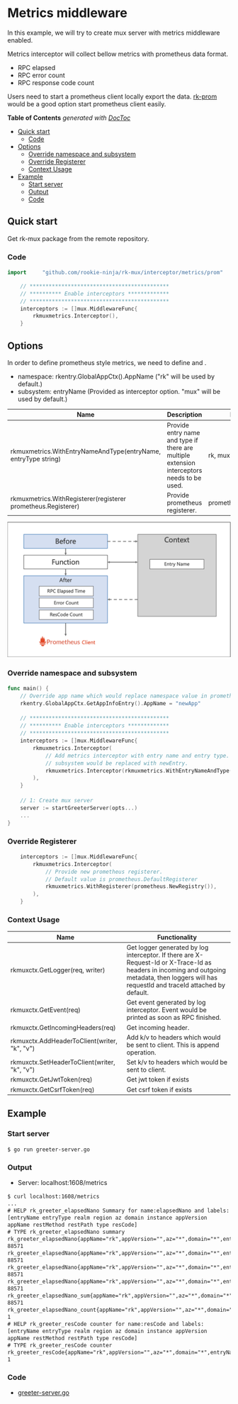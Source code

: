 # Metrics middleware
In this example, we will try to create mux server with metrics middleware enabled.

Metrics interceptor will collect bellow metrics with prometheus data format.
- RPC elapsed
- RPC error count
- RPC response code count

Users need to start a prometheus client locally export the data.
[rk-prom](https://github.com/rookie-ninja/rk-prom) would be a good option start prometheus client easily.

<!-- START doctoc generated TOC please keep comment here to allow auto update -->
<!-- DON'T EDIT THIS SECTION, INSTEAD RE-RUN doctoc TO UPDATE -->
**Table of Contents**  *generated with [DocToc](https://github.com/thlorenz/doctoc)*

- [Quick start](#quick-start)
  - [Code](#code)
- [Options](#options)
  - [Override namespace and subsystem](#override-namespace-and-subsystem)
  - [Override Registerer](#override-registerer)
  - [Context Usage](#context-usage)
- [Example](#example)
  - [Start server](#start-server)
  - [Output](#output)
  - [Code](#code-1)

<!-- END doctoc generated TOC please keep comment here to allow auto update -->

## Quick start
Get rk-mux package from the remote repository.

### Code
```go
import     "github.com/rookie-ninja/rk-mux/interceptor/metrics/prom"
```
```go
    // ********************************************
    // ********** Enable interceptors *************
    // ********************************************
	interceptors := []mux.MiddlewareFunc{
        rkmuxmetrics.Interceptor(),
    }
```

## Options
In order to define prometheus style metrics, we need to define <namespace> and <subsystem>.
- namespace: rkentry.GlobalAppCtx().AppName ("rk" will be used by default.)
- subsystem: entryName (Provided as interceptor option. "mux" will be used by default.)

| Name | Description | Default Values |
| ---- | ---- | ---- |
| rkmuxmetrics.WithEntryNameAndType(entryName, entryType string) | Provide entry name and type if there are multiple extension interceptors needs to be used. | rk, mux |
| rkmuxmetrics.WithRegisterer(registerer prometheus.Registerer) | Provide prometheus registerer. | prometheus.DefaultRegisterer |

![arch](img/arch.png)

### Override namespace and subsystem
```go
func main() {
    // Override app name which would replace namespace value in prometheus.
    rkentry.GlobalAppCtx.GetAppInfoEntry().AppName = "newApp"

    // ********************************************
    // ********** Enable interceptors *************
    // ********************************************
	interceptors := []mux.MiddlewareFunc{
        rkmuxmetrics.Interceptor(
            // Add metrics interceptor with entry name and entry type.
            // subsystem would be replaced with newEntry.
            rkmuxmetrics.Interceptor(rkmuxmetrics.WithEntryNameAndType("newEntry", "mux")),
        ),
    }

    // 1: Create mux server
    server := startGreeterServer(opts...)
    ...
}
```

### Override Registerer
```go
	interceptors := []mux.MiddlewareFunc{
        rkmuxmetrics.Interceptor(
            // Provide new prometheus registerer.
            // Default value is prometheus.DefaultRegisterer
            rkmuxmetrics.WithRegisterer(prometheus.NewRegistry()),
        ),
    }
```

### Context Usage
| Name | Functionality |
| ------ | ------ |
| rkmuxctx.GetLogger(req, writer) | Get logger generated by log interceptor. If there are X-Request-Id or X-Trace-Id as headers in incoming and outgoing metadata, then loggers will has requestId and traceId attached by default. |
| rkmuxctx.GetEvent(req) | Get event generated by log interceptor. Event would be printed as soon as RPC finished. |
| rkmuxctx.GetIncomingHeaders(req) | Get incoming header. |
| rkmuxctx.AddHeaderToClient(writer, "k", "v") | Add k/v to headers which would be sent to client. This is append operation. |
| rkmuxctx.SetHeaderToClient(writer, "k", "v") | Set k/v to headers which would be sent to client. |
| rkmuxctx.GetJwtToken(req) | Get jwt token if exists |
| rkmuxctx.GetCsrfToken(req) | Get csrf token if exists |

## Example
### Start server
```shell script
$ go run greeter-server.go
```

### Output
- Server: localhost:1608/metrics
```shell script
$ curl localhost:1608/metrics
...
# HELP rk_greeter_elapsedNano Summary for name:elapsedNano and labels:[entryName entryType realm region az domain instance appVersion appName restMethod restPath type resCode]
# TYPE rk_greeter_elapsedNano summary
rk_greeter_elapsedNano{appName="rk",appVersion="",az="*",domain="*",entryName="greeter",entryType="mux",instance="lark.local",realm="*",region="*",resCode="200",restMethod="GET",restPath="/v1/greeter",type="mux",quantile="0.5"} 88571
rk_greeter_elapsedNano{appName="rk",appVersion="",az="*",domain="*",entryName="greeter",entryType="mux",instance="lark.local",realm="*",region="*",resCode="200",restMethod="GET",restPath="/v1/greeter",type="mux",quantile="0.9"} 88571
rk_greeter_elapsedNano{appName="rk",appVersion="",az="*",domain="*",entryName="greeter",entryType="mux",instance="lark.local",realm="*",region="*",resCode="200",restMethod="GET",restPath="/v1/greeter",type="mux",quantile="0.99"} 88571
rk_greeter_elapsedNano{appName="rk",appVersion="",az="*",domain="*",entryName="greeter",entryType="mux",instance="lark.local",realm="*",region="*",resCode="200",restMethod="GET",restPath="/v1/greeter",type="mux",quantile="0.999"} 88571
rk_greeter_elapsedNano_sum{appName="rk",appVersion="",az="*",domain="*",entryName="greeter",entryType="mux",instance="lark.local",realm="*",region="*",resCode="200",restMethod="GET",restPath="/v1/greeter",type="mux"} 88571
rk_greeter_elapsedNano_count{appName="rk",appVersion="",az="*",domain="*",entryName="greeter",entryType="mux",instance="lark.local",realm="*",region="*",resCode="200",restMethod="GET",restPath="/v1/greeter",type="mux"} 1
# HELP rk_greeter_resCode counter for name:resCode and labels:[entryName entryType realm region az domain instance appVersion appName restMethod restPath type resCode]
# TYPE rk_greeter_resCode counter
rk_greeter_resCode{appName="rk",appVersion="",az="*",domain="*",entryName="greeter",entryType="mux",instance="lark.local",realm="*",region="*",resCode="200",restMethod="GET",restPath="/v1/greeter",type="mux"} 1
```

### Code
- [greeter-server.go](greeter-server.go)

